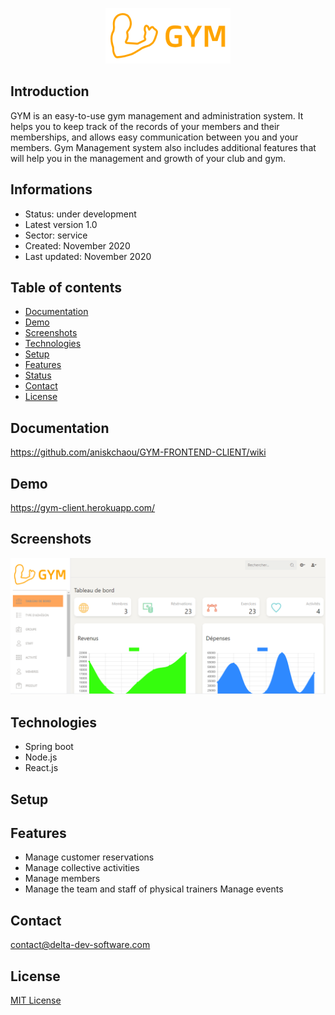 <p align="center">
<img  src="screenshots/logo.png"/>
</p>





## Introduction

GYM  is an easy-to-use gym management and administration system. It helps you to keep track of the records of your members and their memberships, and allows easy communication between you and your members. Gym Management system also includes additional features that will help you in the management and growth of your club and gym.

## Informations
-  Status: under development
-   Latest version 1.0
-   Sector: service
-   Created: November 2020
-   Last updated: November 2020

## Table of contents
* [Documentation](#general-info)
* [Demo](#demo)
* [Screenshots](#screenshots)
* [Technologies](#technologies)
* [Setup](#setup)
* [Features](#features)
* [Status](#status)
* [Contact](#contact)
* [License](#license)

## Documentation
https://github.com/aniskchaou/GYM-FRONTEND-CLIENT/wiki

## Demo
https://gym-client.herokuapp.com/

## Screenshots
<p align="center">
<img  src="screenshots/screenshot.png"/>
<p>

## Technologies
* Spring boot
* Node.js
* React.js


## Setup


## Features
 - Manage customer reservations
 - Manage collective activities
 -  Manage members 
 - Manage the team and staff of physical trainers Manage events

  

## Contact
contact@delta-dev-software.com

## License
<a href="license.txt">MIT License</a>
